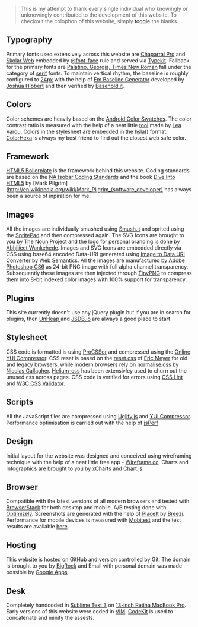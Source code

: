 > This is my attempt to thank every single individual who knowingly or unknowingly contributed to the development of this website. To checkout the colophon of this website, simply <a id="toggle">toggle</a> the blanks.

Typography
----------
Primary fonts used extensively across this website are [Chaparral Pro](https://typekit.com/fonts/chaparral-pro) and [Skolar Web](https://typekit.com/fonts/skolar-web) embedded by [@font-face](http://www.w3.org/TR/css3-fonts/#font-face-rule) rule and served via [Typekit](https://typekit.com/). Fallback for the primary fonts are [Palatino, Georgia, Times New Roman](http://en.wikipedia.org/wiki/Serif) fall under the category of [serif](http://en.wikipedia.org/wiki/Serif) fonts. To maintain vertical rhythm, the baseline is roughly configured to [24px](http://joshnh.com/2011/08/03/how-to-set-up-a-baseline-grid/) with the help of [Em Baseline Generator](http://joshnh.com/tools/em-baseline-generator.html) developed by [Joshua Hibbert](http://joshnh.com/) and then verified by [Basehold.it](http://basehold.it/).

Colors
------
Color schemes are heavily based on the [Android Color Swatches](http://developer.android.com/design/style/color.html). The color contrast ratio is measured with the help of a neat little [tool](http://leaverou.github.com/contrast-ratio/) made by [Lea Varou](http://lea.verou.me/). Colors in the stylesheet are embedded in the [hsla()](http://css-tricks.com/yay-for-hsla/) format. [ColorHexa](http://www.colorhexa.com/) is always my best friend to find out the closest web safe color.

Framework
---------
[HTML5 Boilerplate](http://html5boilerplate.com/) is the framework behind this website. Coding standards are based on the [NA Isobar Coding Standards](http://isobar-idev.github.io/code-standards/) and the book [Dive Into HTML5](http://diveintohtml5.info/) by [Mark Pilgrim](http://en.wikipedia.org/wiki/Mark_Pilgrim_(software_developer) has always been a source of inpiration for me.

Images
------
All the images are individually smushed using [Smush.it](http://www.smushit.com/ysmush.it/) and sprited using the [SpritePad](http://spritepad.wearekiss.com/) and then compressed again. The SVG Icons are brought to you by [The Noun Project](http://thenounproject.com/) and the logo for personal branding is done by [Abhjijeet Wankehede](http://www.sokratus.in/). Images and SVG Icons are embedded directly via CSS using base64 encoded Data-URI generated using [Image to Data URI Converter](http://websemantics.co.uk/online_tools/image_to_data_uri_convertor/) by [Web Semantics](http://websemantics.co.uk). All the images are manufactured by [Adobe Photoshop CS6](www.adobe.com/in/products/cs6.html) as 24-bit PNG image with full alpha channel transparency. Subsequently these images are then injected through [TinyPNG](http://tinypng.org/) to compress them into 8-bit indexed color images with 100% support for transparency.

Plugins
-------
This site currently doesn't use any jQuery plugin but if you are in search for plugins, then [UnHeap ](http://www.unheap.com/) and [JSDB.io](http://www.jsdb.io/?sort=trending) are always a good place to start.

Stylesheet
----------
CSS code is formatted is using [ProCSSor](http://procssor.com/) and compressed using the [Online YUI Compressor](http://refresh-sf.com/yui/). CSS reset is based on the [reset.css](http://meyerweb.com/eric/tools/css/reset/reset.css) of [Eric Meyer](http://meyerweb.com/) for old and legacy browsers, while modern browsers rely on [normalise.css](http://necolas.github.io/normalize.css/) by [Nicolas Gallagher](http://nicolasgallagher.com/). [Helium-css](https://github.com/geuis/helium-css) has been extensivley used to churn out the unused css across pages. CSS code is verified for errors using [CSS Lint](http://csslint.net/) and [W3C CSS Validator](http://jigsaw.w3.org/css-validator/).

Scripts
-------
All the JavaScript files are compressed using [Uglify.js](http://marijnhaverbeke.nl//uglifyjs) and [YUI Compressor](http://refresh-sf.com/yui/). Performance optimisation is carried out with the help of [jsPerf](http://jsperf.com/)

Design
------
Initial layout for the website was designed and conceived using wireframing technique with the help of a neat little free app - [Wireframe.cc](http://wireframe.cc/). Charts and Infographics are brought to you by [xCharts](http://tenxer.github.com/xcharts/) and [Chart.js](http://www.chartjs.org/).

Browser
-------
Compatible with the latest versions of all modern browsers and tested with [BrowserStack](http://www.browserstack.com/) for both desktop and mobile. A/B testing done with [Optimizely](https://www.optimizely.com/). Screenshots are generated with the help of [PlaceIt](http://placeit.breezi.com/) by [Breezi](http://breezi.com/). Performance for mobile devices is measured with [Mobitest](http://mobitest.akamai.com/) and the test results are available [here](http://mobitest.akamai.com/m/results.cgi?testid=130420_FD_10).

Hosting
-------
This website is hosted on [GitHub](https://github.com/) and version controlled by Git. The domain is brought to you by [BigRock](http://bigrock.com/) and Email with personal domain was made possible by [Google Apps](http://www.google.com/intl/en/enterprise/apps/business/).

Desk
----
Completely handcoded in [Sublime Text 3](http://www.sublimetext.com/3) on [13-inch Retina MacBook Pro](http://www.apple.com/in/macbook-pro/specs-retina/). Early versions of this website were coded in [VIM](http://www.openvim.com/tutorial.html). [CodeKit](http://incident57.com/codekit/) is used to concatenate and minify the assests.
